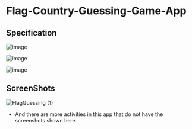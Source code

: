 # Flag-Country-Guessing-Game-App


## Specification
![image](https://github.com/chamathAn/Flag-Country-Guessing-Game-App/assets/124298134/612cb183-2fb6-4692-991d-0c2636d355bc)

![image](https://github.com/chamathAn/Flag-Country-Guessing-Game-App/assets/124298134/d74ab551-1007-45b2-9d9c-b6fe0211f380)

![image](https://github.com/chamathAn/Flag-Country-Guessing-Game-App/assets/124298134/6afe8519-defe-4387-942c-e13030621939)




## ScreenShots
![FlagGuessing (1)](https://github.com/chamathAn/Flag-Country-Guessing-Game-App/assets/124298134/f9fccdd4-38b0-4543-ac3a-5ec3dd4797a7)

- And there are more activities in this app that do not have the screenshots shown here.

